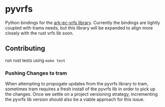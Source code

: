 # pyvrfs

Python bindings for the [ark-ec-vrfs library](https://github.com/davxy/ark-ec-vrfs/tree/main). Currently the bindings are tightly coupled with trams needs, but this library will be expanded to align more closely with the rust vrfs lib soon.

## Contributing

run rust tests using `make test`

### Pushing Changes to tram

When attempting to propogate updates from the pyvrfs library to tram, sometimes tram requires a fresh install of the pyvrfs lib in order to pick up the changes. Once we settle on a project versioning strategy, incrementing the pyvrfs lib version should also be a viable approach for this issue.
